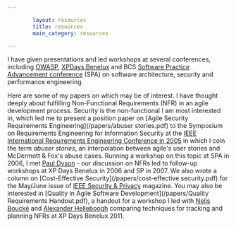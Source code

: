 ```yaml
---

        layout: resources
        title: resources
        main_category: resources

---
```


I have given presentations and led workshops at several conferences, including [OWASP](https://www.owasp.org), [XPDays Benelux](http://www.xpday.net) and BCS [Software Practice Advancement conference](http://www.spaconference.org) (SPA) on software architecture, security and performance engineering.

 Here are some of my papers on which may be of interest. I have thought deeply about fulfilling Non-Functional Requirements (NFR) in an agile development process. Security is the non-functional I am most interested in, which led me to present a position paper on [Agile Security Requirements Engineering](/papers/abuser stories.pdf) to the Symposium on Requirements Engineering for Information Security at the [IEEE International Requirements Engineering Conference in 2005](http://crinfo.univ-paris1.fr/RE05/) in which I coin the term *abuser stories*, an interpolation between agile's user stories and McDermott & Fox's abuse cases. Running a workshop on this topic at SPA in 2006, I met [Paul Dyson](https://twitter.com/pauldyson) - our discussion on NFRs led to follow-up workshops at XP Days Benelux in 2006 and SP in 2007. We also wrote a column on [Cost-Effective Security](/papers/cost-effective security.pdf) for the May/June issue of [IEEE Security & Privacy](https://www.computer.org/security-and-privacy/) magazine. You may also be interested in [Quality in Agile Software Development](/papers/Quality Requirements Handout.pdf), a handout for a workshop I led with [Nelis Boucké](@nelisboucke) and [Alexander Helleboogh](@lexhelleboogh) comparing techniques for tracking and planning NFRs at XP Days Benelux 2011.
